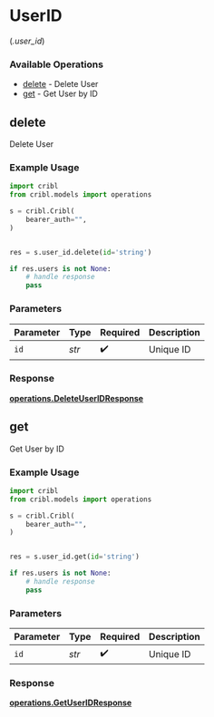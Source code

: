 # UserID
(*.user_id*)

### Available Operations

* [delete](#delete) - Delete User
* [get](#get) - Get User by ID

## delete

Delete User

### Example Usage

```python
import cribl
from cribl.models import operations

s = cribl.Cribl(
    bearer_auth="",
)


res = s.user_id.delete(id='string')

if res.users is not None:
    # handle response
    pass
```

### Parameters

| Parameter          | Type               | Required           | Description        |
| ------------------ | ------------------ | ------------------ | ------------------ |
| `id`               | *str*              | :heavy_check_mark: | Unique ID          |


### Response

**[operations.DeleteUserIDResponse](../../models/operations/deleteuseridresponse.md)**


## get

Get User by ID

### Example Usage

```python
import cribl
from cribl.models import operations

s = cribl.Cribl(
    bearer_auth="",
)


res = s.user_id.get(id='string')

if res.users is not None:
    # handle response
    pass
```

### Parameters

| Parameter          | Type               | Required           | Description        |
| ------------------ | ------------------ | ------------------ | ------------------ |
| `id`               | *str*              | :heavy_check_mark: | Unique ID          |


### Response

**[operations.GetUserIDResponse](../../models/operations/getuseridresponse.md)**

